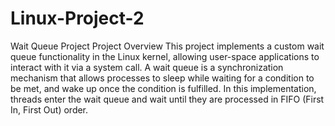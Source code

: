 # Linux-Project-2
Wait Queue Project
Project Overview
This project implements a custom wait queue functionality in the Linux kernel, allowing user-space applications to interact with it via a system call. A wait queue is a synchronization mechanism that allows processes to sleep while waiting for a condition to be met, and wake up once the condition is fulfilled.
In this implementation, threads enter the wait queue and wait until they are processed in FIFO (First In, First Out) order.


